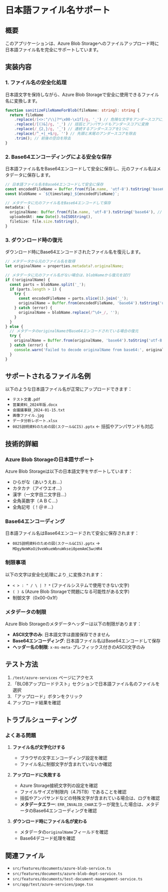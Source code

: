 # 日本語ファイル名サポート

## 概要

このアプリケーションは、Azure Blob Storageへのファイルアップロード時に日本語ファイル名を完全にサポートしています。

## 実装内容

### 1. ファイル名の安全化処理

日本語文字を保持しながら、Azure Blob Storageで安全に使用できるファイル名に変換します。

```typescript
function sanitizeFileNameForBlob(fileName: string): string {
  return fileName
    .replace(/[<>:"/\\|?*\x00-\x1f]/g, '_') // 危険な文字をアンダースコアに変換
    .replace(/[()&]/g, '_') // 括弧とアンパサンドもアンダースコアに変換
    .replace(/_{2,}/g, '_') // 連続するアンダースコアを1つに
    .replace(/^_+|_+$/g, '') // 先頭と末尾のアンダースコアを除去
    .trim(); // 前後の空白を除去
}
```

### 2. Base64エンコーディングによる安全な保存

日本語ファイル名をBase64エンコードして安全に保存し、元のファイル名はメタデータに保存します。

```typescript
// 日本語ファイル名をBase64エンコードして安全に保存
const encodedFileName = Buffer.from(file.name, 'utf-8').toString('base64');
const blobName = `${timestamp}_${encodedFileName}`;

// メタデータに元のファイル名をBase64エンコードして保存
metadata: {
  originalName: Buffer.from(file.name, 'utf-8').toString('base64'), // メタデータヘッダーはASCII文字のみサポート
  uploadedAt: new Date().toISOString(),
  fileSize: file.size.toString(),
}
```

### 3. ダウンロード時の復元

ダウンロード時にBase64エンコードされたファイル名を復元します。

```typescript
// メタデータから元のファイル名を取得
let originalName = properties.metadata?.originalName;

// メタデータに元のファイル名がない場合は、blobNameから復元を試行
if (!originalName) {
  const parts = blobName.split('_');
  if (parts.length > 1) {
    try {
      const encodedFileName = parts.slice(1).join('_');
      originalName = Buffer.from(encodedFileName, 'base64').toString('utf-8');
    } catch (error) {
      originalName = blobName.replace(/^\d+_/, '');
    }
  }
} else {
  // メタデータのoriginalNameがBase64エンコードされている場合の復元
  try {
    originalName = Buffer.from(originalName, 'base64').toString('utf-8');
  } catch (error) {
    console.warn('Failed to decode originalName from base64:', originalName);
  }
}
```

## サポートされるファイル名例

以下のような日本語ファイル名が正常にアップロードできます：

- `テスト文書.pdf`
- `営業資料_2024年版.docx`
- `会議議事録_2024-01-15.txt`
- `画像ファイル.jpg`
- `データ分析レポート.xlsx`
- `0825説明資料のための図(スクール&CIS).pptx` ← 括弧やアンパサンドも対応

## 技術的詳細

### Azure Blob Storageの日本語サポート

Azure Blob Storageは以下の日本語文字をサポートしています：

- ひらがな（あいうえお...）
- カタカナ（アイウエオ...）
- 漢字（一文字目二文字目...）
- 全角英数字（ＡＢＣ...）
- 全角記号（！＠＃...）

### Base64エンコーディング

日本語ファイル名はBase64エンコードされて安全に保存されます：

- `0825説明資料のための図(スクール&CIS).pptx` → `MDgyNeWKoOi9veWkueWbnuWksei0pemAmC5wcHR4`

### 制限事項

以下の文字は安全化処理により`_`に変換されます：

- `< > : " / \ | ? *` (ファイルシステムで使用できない文字)
- `( ) &` (Azure Blob Storageで問題になる可能性がある文字)
- 制御文字（0x00-0x1f）

### メタデータの制限

Azure Blob Storageのメタデータヘッダーは以下の制限があります：

- **ASCII文字のみ**: 日本語文字は直接保存できません
- **Base64エンコーディング**: 日本語ファイル名はBase64エンコードして保存
- **ヘッダー名の制限**: `x-ms-meta-`プレフィックス付きのASCII文字のみ

## テスト方法

1. `/test/azure-services` ページにアクセス
2. 「BLOBアップロードテスト」セクションで日本語ファイル名のファイルを選択
3. 「アップロード」ボタンをクリック
4. アップロード結果を確認

## トラブルシューティング

### よくある問題

1. **ファイル名が文字化けする**
   - ブラウザの文字エンコーディング設定を確認
   - ファイル名に制御文字が含まれていないか確認

2. **アップロードに失敗する**
   - Azure Storage接続文字列の設定を確認
   - ファイルサイズが制限内（4.75TB）であることを確認
   - 括弧やアンパサンドなどの特殊文字が含まれている場合は、ログを確認
   - **メタデータエラー**: `ERR_INVALID_CHAR`エラーが発生した場合は、メタデータのBase64エンコーディングを確認

3. **ダウンロード時にファイル名が変わる**
   - メタデータの`originalName`フィールドを確認
   - Base64デコード処理を確認

## 関連ファイル

- `src/features/documents/azure-blob-service.ts`
- `src/features/documents/azure-blob-dept-service.ts`
- `src/features/documents/test-document-management-service.ts`
- `src/app/test/azure-services/page.tsx`
